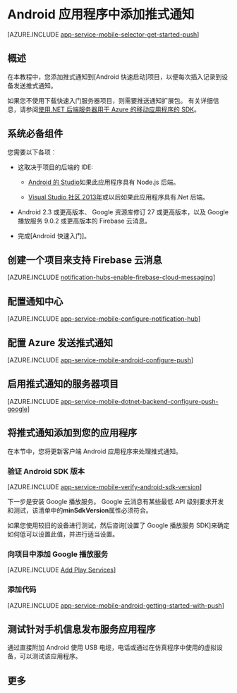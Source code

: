 <properties
    pageTitle="推式通知添加使用 Azure 的移动应用程序的 Android 应用程序"
    description="了解如何使用 Azure 移动应用程序到 Android 的应用程序发送推式通知。"
    services="app-service\mobile"
    documentationCenter="android"
    manager="erikre"
    editor=""
    authors="ysxu"/>

<tags
    ms.service="app-service-mobile"
    ms.workload="mobile"
    ms.tgt_pltfrm="mobile-android"
    ms.devlang="java"
    ms.topic="article"
    ms.date="10/12/2016"
    ms.author="yuaxu"/>

# <a name="add-push-notifications-to-your-android-app"></a>Android 应用程序中添加推式通知

[AZURE.INCLUDE [app-service-mobile-selector-get-started-push](../../includes/app-service-mobile-selector-get-started-push.md)]

## <a name="overview"></a>概述
在本教程中，您添加推式通知到[Android 快速启动]项目，以便每次插入记录到设备发送推式通知。

如果您不使用下载快速入门服务器项目，则需要推送通知扩展包。 有关详细信息，请参阅[使用.NET 后端服务器用于 Azure 的移动应用程序的 SDK](app-service-mobile-dotnet-backend-how-to-use-server-sdk.md)。

## <a name="prerequisites"></a>系统必备组件

您需要以下各项︰

* 这取决于项目的后端的 IDE:

    * [Android 的 Studio](https://developer.android.com/sdk/index.html)如果此应用程序具有 Node.js 后端。

    * [Visual Studio 社区 2013年](https://go.microsoft.com/fwLink/p/?LinkID=391934)或以后如果此应用程序具有.Net 后端。

* Android 2.3 或更高版本、 Google 资源库修订 27 或更高版本，以及 Google 播放服务 9.0.2 或更高版本的 Firebase 云消息。

* 完成[Android 快速入门]。

## <a name="create-a-project-that-supports-firebase-cloud-messaging"></a>创建一个项目来支持 Firebase 云消息

[AZURE.INCLUDE [notification-hubs-enable-firebase-cloud-messaging](../../includes/notification-hubs-enable-firebase-cloud-messaging.md)]

## <a name="configure-a-notification-hub"></a>配置通知中心

[AZURE.INCLUDE [app-service-mobile-configure-notification-hub](../../includes/app-service-mobile-configure-notification-hub.md)]

## <a name="configure-azure-to-send-push-notifications"></a>配置 Azure 发送推式通知

[AZURE.INCLUDE [app-service-mobile-android-configure-push](../../includes/app-service-mobile-android-configure-push-for-firebase.md)]

## <a name="enable-push-notifications-for-the-server-project"></a>启用推式通知的服务器项目

[AZURE.INCLUDE [app-service-mobile-dotnet-backend-configure-push-google](../../includes/app-service-mobile-dotnet-backend-configure-push-google.md)]

## <a name="add-push-notifications-to-your-app"></a>将推式通知添加到您的应用程序

在本节中，您将更新客户端 Android 应用程序来处理推式通知。

### <a name="verify-android-sdk-version"></a>验证 Android SDK 版本

[AZURE.INCLUDE [app-service-mobile-verify-android-sdk-version](../../includes/app-service-mobile-verify-android-sdk-version.md)]

下一步是安装 Google 播放服务。 Google 云消息有某些最低 API 级别要求开发和测试，该清单中的**minSdkVersion**属性必须符合。

如果您使用较旧的设备进行测试，然后咨询[设置了 Google 播放服务 SDK]来确定如何低可以设置此值，并进行适当设置。

### <a name="add-google-play-services-to-the-project"></a>向项目中添加 Google 播放服务

[AZURE.INCLUDE [Add Play Services](../../includes/app-service-mobile-add-google-play-services.md)]

### <a name="add-code"></a>添加代码

[AZURE.INCLUDE [app-service-mobile-android-getting-started-with-push](../../includes/app-service-mobile-android-getting-started-with-push.md)]

## <a name="test-the-app-against-the-published-mobile-service"></a>测试针对手机信息发布服务应用程序

通过直接附加 Android 使用 USB 电缆，电话或通过在仿真程序中使用的虚拟设备，可以测试该应用程序。

## <a name="more"></a>更多

<!-- URLs -->
[Android 的快速入门]: app-service-mobile-android-get-started.md

[安装了 Google 播放服务 SDK]:https://developers.google.com/android/guides/setup
